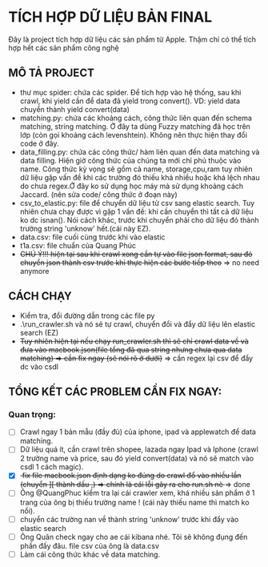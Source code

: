 # TÍCH HỢP DỮ LIỆU BẢN FINAL
Đây là project tích hợp dữ liệu các sản phẩm từ Apple. Thậm chí có thể tích hợp hết các sản phẩm công nghệ
## MÔ TẢ PROJECT
- thư mục spider: chứa các spider. Để tích hợp vào hệ thống, sau khi crawl, khi yield cần để data đã yield trong convert(). VD: yield data chuyển thành yield convert(data)
- matching.py: chứa các khoảng cách, công thức liên quan đến schema matching, string matching. Ở đây ta dùng Fuzzy matching đã học trên lớp (còn gọi khoảng cách levenshtein). Không nên thực hiện thay đổi code ở đây.
- data_filling.py: chứa các công thức/ hàm liên quan đến data matching và data filling. Hiện giờ công thức của chúng ta mới chỉ phủ thuộc vào name. Công thức kỳ vọng sẽ gồm cả name, storage,cpu,ram tuy nhiên dữ liệu gặp vấn đề khi các trường đó thiếu khá nhiều hoặc khá lệch nhau do chưa regex.Ở đây ko sử dụng học máy mà sử dụng khoảng cách Jaccard. (nên sửa code/ công thức ở đoạn này)
- csv_to_elastic.py: file để chuyển dữ liệu từ csv sang elastic search. Tuy nhiên chưa chạy được vì gặp 1 vấn đề: khi cần chuyển thì tất cả dữ liệu ko dc isnan(). Nói cách khác, trước khi chuyển phải cho dữ liệu đó thành trường string 'unknow' hết.(cái này EZ).
- data.csv: file cuối cùng trước khi vào elastic
- t1a.csv: file chuẩn của Quang Phúc
- <strike>CHÚ Ý!!! hiện tại sau khi crawl xong cần tự vào file json format, sau đó chuyển json thành csv trước khi thực hiện các bước tiếp theo</strike> => no need anymore

## CÁCH CHẠY
- Kiểm tra, đổi đường dẫn trong các file  py
- .\run_crawler.sh và nó sẽ tự crawl, chuyển đổi và đẩy dữ liệu lên elastic search (EZ)
- <strike>Tuy nhiên hiện tại nếu chạy run_crawler.sh thì sẽ chỉ crawl data về và đưa vào macbook.json(file tổng đã qua string nhưng chưa qua data matching) => cần fix ngay (sẽ nói rõ ở dưới)</strike> => cần regex lại csv để đẩy dc vào csdl

## TỔNG KẾT CÁC PROBLEM CẦN FIX NGAY:
### Quan trọng:
- [ ] Crawl ngay 1 bản mẫu (đầy đủ) của iphone, ipad và applewatch để data matching.
- [ ] Dữ liệu quá ít, cần crawl trên shopee, lazada ngay Ipad và Iphone (crawl 2 trường name và price, sau đó yield convert(data) và nó sẽ match vào csdl 1 cách magic).
- [x] <strike> fix file macbook.json định dạng ko đúng do crawl đổ vào nhiều lần (chuyển \]\[ thành dấu ,) => chính là cái lỗi gây ra cho run.sh nè </strike> => done
- [ ] Ông @QuangPhuc kiểm tra lại cái crawler xem, khá nhiều sản phẩm ở 1 trang của ông bị thiếu trường name ! (cái này thiếu name thì match ko nổi).
- [ ] chuyển các trường nan về thành string 'unknow' trước khi đẩy vào elastic search
- [ ] Ông Quân check ngay cho ae cái kibana nhé. Tôi sẽ không đụng đến phần đấy đâu. file csv của ông là data.csv
- [ ] Làm cái công thức khác về data matching.
